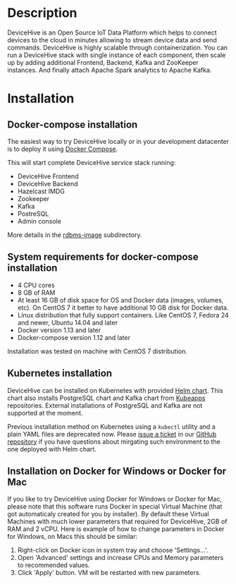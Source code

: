 # Description
DeviceHive is an Open Source IoT Data Platform which helps to connect devices to the cloud in minutes allowing to stream device data and send commands. DeviceHive is highly scalable through containerization. You can run a DeviceHive stack with single instance of each component, then scale up by adding additional Frontend, Backend, Kafka and ZooKeeper instances. And finally attach Apache Spark analytics to Apache Kafka.

# Installation
## Docker-compose installation
The easiest way to try DeviceHive locally or in your development datacenter is to deploy it using [Docker Compose](https://docs.docker.com/compose/).

This will start complete DeviceHive service stack running:

* DeviceHive Frontend
* DeviceHive Backend
* Hazelcast IMDG
* Zookeeper
* Kafka
* PostreSQL
* Admin console

More details in the [rdbms-image](rdbms-image/) subdirectory.

## System requirements for docker-compose installation
* 4 CPU cores
* 8 GB of RAM
* At least 16 GB of disk space for OS and Docker data (images, volumes, etc). On CentOS 7 it better to have additional 10 GB disk for Docker data.
* Linux distribution that fully support containers. Like CentOS 7, Fedora 24 and newer, Ubuntu 14.04 and later
* Docker version 1.13 and later
* Docker-compose version 1.12 and later

Installation was tested on machine with CentOS 7 distribution.

## Kubernetes installation
DeviceHive can be installed on Kubernetes with provided [Helm chart](k8s/). This chart also installs PostgreSQL chart and Kafka chart from [Kubeapps](https://kubeapps.com) repositories. External installations of PostgreSQL and Kafka are not supported at the moment.

Previous installation method on Kubernetes using a `kubectl` utility and a plain YAML files are deprecated now. Please [issue a ticket](https://github.com/devicehive/devicehive-docker/issues/new) in our [GitHub repository](https://github.com/devicehive/devicehive-docker/) if you have questions about mirgating such environment to the one deployed with Helm chart.

## Installation on Docker for Windows or Docker for Mac
If you like to try DeviceHive using Docker for Windows or Docker for Mac, please note that this software runs Docker in special Virtual Machine (that got automaticaly created for you by installer). By default these Virtual Machines with much lower parameters that required for DeviceHive, 2GB of RAM and 2 vCPU. Here is example of how to change parameters in Docker for Windows, on Macs this should be similar:

1. Right-click on Docker icon in system tray and choose 'Settings...'.
2. Open 'Advanced' settings and increase CPUs and Memory parameters to recommended values.
3. Click 'Apply' button. VM will be restarted with new parameters.

